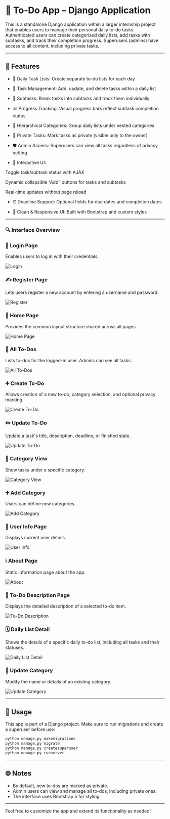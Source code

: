 # 📂 To-Do App – Django Application

This is a standalone Django application within a larger internship project that enables users to manage their personal daily to-do tasks. Authenticated users can create categorized daily lists, add tasks with subtasks, and track their completion progress. Superusers (admins) have access to all content, including private tasks.

---

## 🔧 Features


- 📅 Daily Task Lists: Create separate to-do lists for each day


- 📌 Task Management: Add, update, and delete tasks within a daily list


- 🧩 Subtasks: Break tasks into subtasks and track them individually


- 📊 Progress Tracking: Visual progress bars reflect subtask completion status


- 📂 Hierarchical Categories: Group daily lists under nested categories


- 🔐 Private Tasks: Mark tasks as private (visible only to the owner)


- 🛡️ Admin Access: Superusers can view all tasks regardless of privacy setting


- 🔁 Interactive UI:
 

Toggle task/subtask status with AJAX

Dynamic collapsible “Add” buttons for tasks and subtasks

Real-time updates without page reload


- ⏰ Deadline Support: Optional fields for due dates and completion dates


- 🎨 Clean & Responsive UI: Built with Bootstrap and custom styles

---

### 🔍 Interface Overview

### 🔑 Login Page
Enables users to log in with their credentials.

![Login](screenshots/loginhtml.png)

### ✍️ Register Page
Lets users register a new account by entering a username and password.

![Register](screenshots/registerhtml.png)

### 🧱 Home Page
Provides the common layout structure shared across all pages.

![Home Page](screenshots/basehtml.png)

### 📄 All To-Dos
Lists to-dos for the logged-in user. Admins can see all tasks.

![All To-Dos](screenshots/alltodoshtml.png)

### ➕ Create To-Do
Allows creation of a new to-do, category selection, and optional privacy marking.

![Create To-Do ](screenshots/createtodocategoryhtml.png)

### ✏️ Update To-Do
Update a task's title, description, deadline, or finished state.

![Update To-Do](screenshots/updatehtml.png)

### 📂 Category View
Show tasks under a specific category.

![Category View](screenshots/categoryviewhtml.png)

### ➕ Add Category
Users can define new categories.

![Add Category](screenshots/newcategoryhtml.png)

### 👤 User Info Page
Displays current user details.

![User Info](screenshots/userinformationhtml.png)

### ℹ️ About Page
Static information page about the app.

![About](screenshots/abouthtml.png)

### 📝 To-Do Description Page
Displays the detailed description of a selected to-do item.

![To-Do Description](screenshots/descriptionhtml.png)

### 🗓️ Daily List Detail
Shows the details of a specific daily to-do list, including all tasks and their statuses.

![Daily List Detail](screenshots/dailyhtml.png)

### 🔄 Update Category
Modify the name or details of an existing category.

![Update Category](screenshots/updatecategoryhtml.png)




---

## 🚀 Usage

This app is part of a Django project. Make sure to run migrations and create a superuser before use:

```bash
python manage.py makemigrations
python manage.py migrate
python manage.py createsuperuser
python manage.py runserver
```

---

## 🌐 Notes

- By default, new to-dos are marked as private.
- Admin users can view and manage all to-dos, including private ones.
- The interface uses Bootstrap 5 for styling.

---

Feel free to customize the app and extend its functionality as needed!

